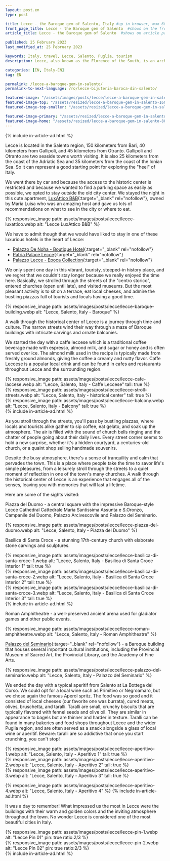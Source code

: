 ```yaml
---
layout: post.en
type: post

title: Lecce - the Baroque gem of Salento, Italy #up in browser, max 60 chars
front_page_title: Lecce - the Baroque gem of Salento  #shows on the front page
article_title: Lecce - the Baroque gem of Salento  #shows on article page

published: 25 February 2023
last_modified_at: 25 February 2023

keywords: Italy, travel, Lecce, Salento, Puglia, tourism
description: Lecce, also known as the Florence of the South, is an architectural gem situated in Salento, Italy. The historic center of Lecce is famous for its intricate Baroque buildings made from the local honey-colored limestone known as pietra leccese, which has a soft, warm color. But it is also known for its atmosphere of warmth, liveliness, and cultural richness. Check out our leccese experience.

categories: [EN, Italy-EN]
tag: EN

permalink: /lecce-a-baroque-gem-in-salento/
permalink-to-next-language: /ro/lecce-bijuteria-baroca-din-salento/

featured-image: "/assets/images/posts/lecce/lecce-a-baroque-gem-in-salento.webp" # full size, poate fi empty daca featured-image-top e empty
featured-image-top: "/assets/resized/lecce-a-baroque-gem-in-salento-1600x900.webp" # prima poza din articol, poate fi empty
featured-image-top-smaller: "/assets/resized/lecce-a-baroque-gem-in-salento-800x450.webp"

featured-image-primary: "/assets/resized/lecce-a-baroque-gem-in-salento-800x450.webp" # poza care apare pe prima pagina landscape
featured-image-home: "/assets/resized/lecce-a-baroque-gem-in-salento-800x450.webp" # poza care apare pe prima pagina square
---
```

{% include in-article-ad.html %}

Lecce is located in the Salento region, 150 kilometers from Bari, 40 kilometers from Gallipoli, and 45 kilometers from Otranto. Gallipoli and Otranto are two seaside towns worth visiting. It is also 25 kilometers from the coast of the Adriatic Sea and 35 kilometers from the coast of the Ionian Sea. So it can represent a good starting point for exploring the "heel" of Italy. 

We went there by car and because the access to the historic center is restricted and because we wanted to find a parking space as easily as possible, we opted to stay outside the old city center. We stayed the night in this cute apartment, [LuxAttico B&B](https://www.booking.com/hotel/it/luxattico-b-amp-b.en-gb.html?aid=7913345&no_rooms=1&group_adults=2){:target="_blank" rel="nofollow"}, 
owned by Maria Luisa who was an amazing host and gave us lots of recommendations on what to see in the city or where to eat.

{% responsive_image path: assets/images/posts/lecce/lecce-luxattico.webp alt: "Lecce LuxAttico B&B" %}

We have to admit though that we would have liked to stay in one of these luxurious hotels in the heart of Lecce:

- [Palazzo De Noha - Boutique Hotel](https://www.booking.com/hotel/it/palazzo-de-noha.en-gb.html?aid=7913345&no_rooms=1&group_adults=2){:target="_blank" rel="nofollow"}
- [Patria Palace Lecce](https://www.booking.com/hotel/it/patria-palace.en-gb.html?aid=7913345&no_rooms=1&group_adults=2){:target="_blank" rel="nofollow"}
- [Palazzo Lecce - Epoca Collection](https://www.booking.com/hotel/it/palazzo-lecce.en-gb.html?aid=7913345&no_rooms=1&group_adults=2){:target="_blank" rel="nofollow"}

We only spent one day in this vibrant, touristy, steeped-in history place, and we regret that we couldn't stay longer because we really enjoyed the time here. Basically, we strolled through the streets of the "centro storico", entered churches (open until late), and visited museums. But the most pleasant activity is to sit on a terrace, eat local cheeses, and admire the bustling piazzas full of tourists and locals having a good time. 

{% responsive_image path: assets/images/posts/lecce/lecce-baroque-building.webp alt: "Lecce, Salento, Italy - Baroque" %}

A walk through the historical center of Lecce is a journey through time and culture. The narrow streets wind their way through a maze of Baroque buildings with intricate carvings and ornate balconies.

We started the day with a caffe leccese which is a traditional coffee beverage made with espresso, almond milk, and sugar or honey and is often served over ice. The almond milk used in the recipe is typically made from freshly ground almonds, giving the coffee a creamy and nutty flavor. Caffe Leccese is a popular local drink and can be found in cafes and restaurants throughout Lecce and the surrounding region.

<div class="row mb-4">
    <div class="col-xs-12 col-sm-12 col-md-4 col-lg-4 mt-3">
            {% responsive_image path: assets/images/posts/lecce/lecce-cafe-laccese.webp alt: "Lecce, Salento, Italy - Caffe Leccese" tall: true %}
    </div>
    <div class="col-xs-12 col-sm-12 col-md-4 col-lg-4 mt-3">
            {% responsive_image path: assets/images/posts/lecce/lecce-stroll-streets.webp alt: "Lecce, Salento, Italy - historical center" tall: true %}
    </div>
    <div class="col-xs-12 col-sm-12 col-md-4 col-lg-4 mt-3">
            {% responsive_image path: assets/images/posts/lecce/lecce-balcony.webp alt: "Lecce, Salento, Italy - Balcony" tall: true %}
    </div>
</div>
{% include in-article-ad.html %}

As you stroll through the streets, you'll pass by bustling piazzas, where locals and tourists alike gather to sip coffee, eat gelato, and soak up the atmosphere. The air is filled with the sound of church bells ringing and the chatter of people going about their daily lives. Every street corner seems to hold a new surprise, whether it's a hidden courtyard, a centuries-old church, or a quaint shop selling handmade souvenirs.

Despite the busy atmosphere, there's a sense of tranquility and calm that pervades the town. This is a place where people take the time to savor life's simple pleasures, from a leisurely stroll through the streets to a quiet moment of reflection in one of the town's many churches. A walk through the historical center of Lecce is an experience that engages all of the senses, leaving you with memories that will last a lifetime.

Here are some of the sights visited:

Piazza del Duomo - a central square with the impressive Baroque-style Lecce Cathedral Cattedrale Maria Santissima Assunta e S.Oronzo, Campanile del Duomo, Palazzo Arcivescovile and Palazzo del Seminario.

{% responsive_image path: assets/images/posts/lecce/lecce-piazza-del-duomo.webp alt: "Lecce, Salento, Italy - Piazza del Duomo" %}

Basilica di Santa Croce - a stunning 17th-century church with elaborate stone carvings and sculptures.

<div class="row mb-4">
    <div class="col-xs-12 col-sm-12 col-md-4 col-lg-4 mt-3">
            {% responsive_image path: assets/images/posts/lecce/lecce-basilica-di-santa-croce-1.webp alt: "Lecce, Salento, Italy - Basilica di Santa Croce Interior 1" tall: true %}
    </div>
    <div class="col-xs-12 col-sm-12 col-md-4 col-lg-4 mt-3">
            {% responsive_image path: assets/images/posts/lecce/lecce-basilica-di-santa-croce-2.webp alt: "Lecce, Salento, Italy - Basilica di Santa Croce Interior 2" tall: true %}
    </div>
    <div class="col-xs-12 col-sm-12 col-md-4 col-lg-4 mt-3">
            {% responsive_image path: assets/images/posts/lecce/lecce-basilica-di-santa-croce-3.webp alt: "Lecce, Salento, Italy - Basilica di Santa Croce Interior 3" tall: true %}
    </div>
</div>
{% include in-article-ad.html %}

Roman Amphitheatre - a well-preserved ancient arena used for gladiator games and other public events.

{% responsive_image path: assets/images/posts/lecce/lecce-roman-amphitheatre.webp alt: "Lecce, Salento, Italy - Roman Amphitheatre" %}

[Palazzo del Seminario](https://museo.diocesilecce.org/il-palazzo-del-seminario/){:target="_blank" rel="nofollow"} - a Baroque building that houses several important cultural institutions, including the Provincial Museum of Sacred Art, the Provincial Library, and the Academy of Fine Arts.

{% responsive_image path: assets/images/posts/lecce/lecce-palazzo-del-seminario.webp alt: "Lecce, Salento, Italy - Palazzo del Seminario" %}

We ended the day with a typical aperitif from Salento at La Bottega del Corso. We could opt for a local wine such as Primitivo or Negroamaro, but we chose again the famous Aperol spritz. The food was so good and it consisted of local cheeses (our favorite one was burrata), cured meats, olives, bruschetta, and taralli. Taralli are small, crunchy biscuits that are typically flavored with fennel seeds and olive oil. They are similar in appearance to bagels but are thinner and harder in texture. Taralli can be found in many bakeries and food shops throughout Lecce and the wider Puglia region, and are often served as a snack alongside a glass of local wine or aperitif. Beware: taralli are so addictive that once you start crunching, you can't stop!

<div class="row mb-4">
    <div class="col-xs-12 col-sm-12 col-md-4 col-lg-4 mt-3">
            {% responsive_image path: assets/images/posts/lecce/lecce-aperitivo-1.webp alt: "Lecce, Salento, Italy - Aperitivo 1" tall: true %}
    </div>
    <div class="col-xs-12 col-sm-12 col-md-4 col-lg-4 mt-3">
            {% responsive_image path: assets/images/posts/lecce/lecce-aperitivo-2.webp alt: "Lecce, Salento, Italy -  Aperitivo 2" tall: true %}
    </div>
    <div class="col-xs-12 col-sm-12 col-md-4 col-lg-4 mt-3">
            {% responsive_image path: assets/images/posts/lecce/lecce-aperitivo-3.webp alt: "Lecce, Salento, Italy -  Aperitivo 3" tall: true %}
    </div>
</div>

{% responsive_image path: assets/images/posts/lecce/lecce-aperitivo-4.webp alt: "Lecce, Salento, Italy - Aperitivo 4" %}
{% include in-article-ad.html %}

It was a day to remember! What impressed us the most in Lecce were the buildings with their warm and golden colors and the inviting atmosphere throughout the town. No wonder Lecce is considered one of the most beautiful cities in Italy.

<div class="row mb-4">
    <div class="col-xs-12 col-sm-6 text-center mb-3 mt-3">
            {% responsive_image path: assets/images/posts/lecce/lecce-pin-1.webp alt: "Lecce Pin 01" pin: true ratio:2/3 %}
    </div>
    <div class="col-xs-12 col-sm-6 text-center mb-3 mt-3">
            {% responsive_image path: assets/images/posts/lecce/lecce-pin-2.webp alt: "Lecce Pin 02" pin: true ratio:2/3 %}
    </div>
</div>
{% include in-article-ad.html %}
